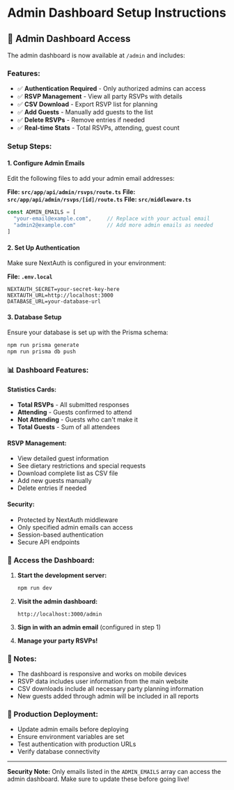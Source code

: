 # Admin Dashboard Setup Instructions

## 🔐 Admin Dashboard Access

The admin dashboard is now available at `/admin` and includes:

### Features:
- ✅ **Authentication Required** - Only authorized admins can access
- ✅ **RSVP Management** - View all party RSVPs with details
- ✅ **CSV Download** - Export RSVP list for planning
- ✅ **Add Guests** - Manually add guests to the list
- ✅ **Delete RSVPs** - Remove entries if needed
- ✅ **Real-time Stats** - Total RSVPs, attending, guest count

### Setup Steps:

#### 1. Configure Admin Emails
Edit the following files to add your admin email addresses:

**File: `src/app/api/admin/rsvps/route.ts`**
**File: `src/app/api/admin/rsvps/[id]/route.ts`**
**File: `src/middleware.ts`**

```typescript
const ADMIN_EMAILS = [
  "your-email@example.com",     // Replace with your actual email
  "admin2@example.com"          // Add more admin emails as needed
]
```

#### 2. Set Up Authentication
Make sure NextAuth is configured in your environment:

**File: `.env.local`**
```
NEXTAUTH_SECRET=your-secret-key-here
NEXTAUTH_URL=http://localhost:3000
DATABASE_URL=your-database-url
```

#### 3. Database Setup
Ensure your database is set up with the Prisma schema:
```bash
npm run prisma generate
npm run prisma db push
```

### 📊 Dashboard Features:

#### Statistics Cards:
- **Total RSVPs** - All submitted responses
- **Attending** - Guests confirmed to attend
- **Not Attending** - Guests who can't make it
- **Total Guests** - Sum of all attendees

#### RSVP Management:
- View detailed guest information
- See dietary restrictions and special requests
- Download complete list as CSV file
- Add new guests manually
- Delete entries if needed

#### Security:
- Protected by NextAuth middleware
- Only specified admin emails can access
- Session-based authentication
- Secure API endpoints

### 🎯 Access the Dashboard:

1. **Start the development server:**
   ```bash
   npm run dev
   ```

2. **Visit the admin dashboard:**
   ```
   http://localhost:3000/admin
   ```

3. **Sign in with an admin email** (configured in step 1)

4. **Manage your party RSVPs!**

### 📝 Notes:
- The dashboard is responsive and works on mobile devices
- RSVP data includes user information from the main website
- CSV downloads include all necessary party planning information
- New guests added through admin will be included in all reports

### 🚀 Production Deployment:
- Update admin emails before deploying
- Ensure environment variables are set
- Test authentication with production URLs
- Verify database connectivity

---

**Security Note:** Only emails listed in the `ADMIN_EMAILS` array can access the admin dashboard. Make sure to update these before going live!